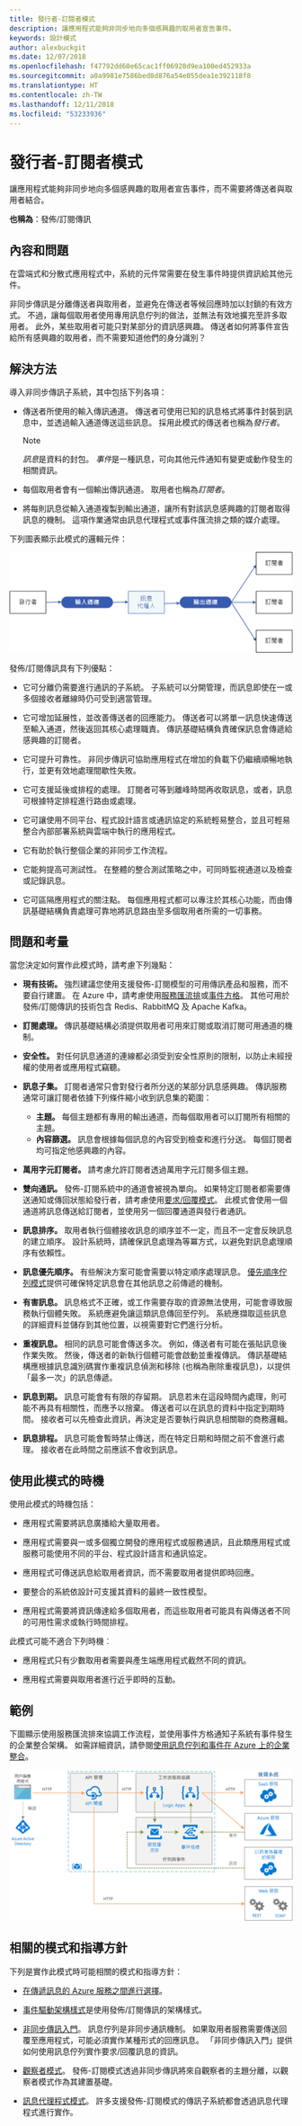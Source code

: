 ```yaml
---
title: 發行者-訂閱者模式
description: 讓應用程式能夠非同步地向多個感興趣的取用者宣告事件。
keywords: 設計模式
author: alexbuckgit
ms.date: 12/07/2018
ms.openlocfilehash: f47792dd60e65cac1ff06928d9ea100ed452933a
ms.sourcegitcommit: a0a9981e7586bed8d876a54e055dea1e392118f8
ms.translationtype: HT
ms.contentlocale: zh-TW
ms.lasthandoff: 12/11/2018
ms.locfileid: "53233936"
---
```

# <a name="publisher-subscriber-pattern"></a>發行者-訂閱者模式

讓應用程式能夠非同步地向多個感興趣的取用者宣告事件，而不需要將傳送者與取用者結合。

**也稱為**：發佈/訂閱傳訊

## <a name="context-and-problem"></a>內容和問題

在雲端式和分散式應用程式中，系統的元件常需要在發生事件時提供資訊給其他元件。

非同步傳訊是分離傳送者與取用者，並避免在傳送者等候回應時加以封鎖的有效方式。 不過，讓每個取用者使用專用訊息佇列的做法，並無法有效地擴充至許多取用者。 此外，某些取用者可能只對某部分的資訊感興趣。 傳送者如何將事件宣告給所有感興趣的取用者，而不需要知道他們的身分識別？

## <a name="solution"></a>解決方法

導入非同步傳訊子系統，其中包括下列各項：

- 傳送者所使用的輸入傳訊通道。 傳送者可使用已知的訊息格式將事件封裝到訊息中，並透過輸入通道傳送這些訊息。 採用此模式的傳送者也稱為*發行者*。

  > [!NOTE]
  > *訊息*是資料的封包。 *事件*是一種訊息，可向其他元件通知有變更或動作發生的相關資訊。

- 每個取用者會有一個輸出傳訊通道。 取用者也稱為*訂閱者*。

- 將每則訊息從輸入通道複製到輸出通道，讓所有對該訊息感興趣的訂閱者取得訊息的機制。 這項作業通常由訊息代理程式或事件匯流排之類的媒介處理。

下列圖表顯示此模式的邏輯元件：

![使用訊息代理程式的發佈-訂閱模式](./_images/publish-subscribe.png)
 
發佈/訂閱傳訊具有下列優點：

- 它可分離仍需要進行通訊的子系統。 子系統可以分開管理，而訊息即使在一或多個接收者離線時仍可受到適當管理。

- 它可增加延展性，並改善傳送者的回應能力。 傳送者可以將單一訊息快速傳送至輸入通道，然後返回其核心處理職責。 傳訊基礎結構負責確保訊息會傳遞給感興趣的訂閱者。

- 它可提升可靠性。 非同步傳訊可協助應用程式在增加的負載下仍繼續順暢地執行，並更有效地處理間歇性失敗。

- 它可支援延後或排程的處理。 訂閱者可等到離峰時間再收取訊息，或者，訊息可根據特定排程進行路由或處理。

- 它可讓使用不同平台、程式設計語言或通訊協定的系統輕易整合，並且可輕易整合內部部署系統與雲端中執行的應用程式。

- 它有助於執行整個企業的非同步工作流程。

- 它能夠提高可測試性。 在整體的整合測試策略之中，可同時監視通道以及檢查或記錄訊息。

- 它可區隔應用程式的關注點。 每個應用程式都可以專注於其核心功能，而由傳訊基礎結構負責處理可靠地將訊息路由至多個取用者所需的一切事務。 

## <a name="issues-and-considerations"></a>問題和考量

當您決定如何實作此模式時，請考慮下列幾點：

- **現有技術。** 強烈建議您使用支援發佈-訂閱模型的可用傳訊產品和服務，而不要自行建置。 在 Azure 中，請考慮使用[服務匯流排](/azure/service-bus-messaging/)或[事件方格](/azure/event-grid/)。 其他可用於發佈/訂閱傳訊的技術包含 Redis、RabbitMQ 及 Apache Kafka。

- **訂閱處理。** 傳訊基礎結構必須提供取用者可用來訂閱或取消訂閱可用通道的機制。

- **安全性。** 對任何訊息通道的連線都必須受到安全性原則的限制，以防止未經授權的使用者或應用程式竊聽。

- **訊息子集。** 訂閱者通常只會對發行者所分送的某部分訊息感興趣。 傳訊服務通常可讓訂閱者依據下列條件縮小收到訊息集的範圍：

  - **主題。** 每個主題都有專用的輸出通道，而每個取用者可以訂閱所有相關的主題。
  - **內容篩選。** 訊息會根據每個訊息的內容受到檢查和進行分送。 每個訂閱者均可指定他感興趣的內容。

- **萬用字元訂閱者。** 請考慮允許訂閱者透過萬用字元訂閱多個主題。

- **雙向通訊。** 發佈-訂閱系統中的通道會被視為單向。 如果特定訂閱者都需要傳送通知或傳回狀態給發行者，請考慮使用[要求/回覆模式](http://www.enterpriseintegrationpatterns.com/patterns/messaging/RequestReply.html)。 此模式會使用一個通道將訊息傳送給訂閱者，並使用另一個回覆通道與發行者通訊。

- **訊息排序。** 取用者執行個體接收訊息的順序並不一定，而且不一定會反映訊息的建立順序。 設計系統時，請確保訊息處理為等冪方式，以避免對訊息處理順序有依賴性。

- **訊息優先順序。** 有些解決方案可能會需要以特定順序處理訊息。 [優先順序佇列模式](priority-queue.md)提供可確保特定訊息會在其他訊息之前傳遞的機制。

- **有害訊息。** 訊息格式不正確，或工作需要存取的資源無法使用，可能會導致服務執行個體失敗。 系統應避免讓這類訊息傳回至佇列。 系統應擷取這些訊息的詳細資料並儲存到其他位置，以視需要對它們進行分析。

- **重複訊息。** 相同的訊息可能會傳送多次。 例如，傳送者有可能在張貼訊息後作業失敗。 然後，傳送者的新執行個體可能會啟動並重複傳訊。 傳訊基礎結構應根據訊息識別碼實作重複訊息偵測和移除 (也稱為刪除重複訊息)，以提供「最多一次」的訊息傳遞。

- **訊息到期。** 訊息可能會有有限的存留期。 訊息若未在這段時間內處理，則可能不再具有相關性，而應予以捨棄。 傳送者可以在訊息的資料中指定到期時間。 接收者可以先檢查此資訊，再決定是否要執行與訊息相關聯的商務邏輯。

- **訊息排程。** 訊息可能會暫時禁止傳送，而在特定日期和時間之前不會進行處理。 接收者在此時間之前應該不會收到訊息。

## <a name="when-to-use-this-pattern"></a>使用此模式的時機

使用此模式的時機包括：

- 應用程式需要將訊息廣播給大量取用者。

- 應用程式需要與一或多個獨立開發的應用程式或服務通訊，且此類應用程式或服務可能使用不同的平台、程式設計語言和通訊協定。

- 應用程式可傳送訊息給取用者資訊，而不需要取用者提供即時回應。

- 要整合的系統依設計可支援其資料的最終一致性模型。

- 應用程式需要將資訊傳達給多個取用者，而這些取用者可能具有與傳送者不同的可用性需求或執行時間排程。

此模式可能不適合下列時機︰

- 應用程式只有少數取用者需要與產生端應用程式截然不同的資訊。

- 應用程式需要與取用者進行近乎即時的互動。

## <a name="example"></a>範例

下圖顯示使用服務匯流排來協調工作流程，並使用事件方格通知子系統有事件發生的企業整合架構。 如需詳細資訊，請參閱[使用訊息佇列和事件在 Azure 上的企業整合](../reference-architectures/enterprise-integration/queues-events.md)。

![企業整合架構](../reference-architectures/enterprise-integration/_images/enterprise-integration-queues-events.png)

## <a name="related-patterns-and-guidance"></a>相關的模式和指導方針

下列是實作此模式時可能相關的模式和指導方針：

- [在傳遞訊息的 Azure 服務之間進行選擇](/azure/event-grid/compare-messaging-services)。

- [事件驅動架構樣式](../guide/architecture-styles/event-driven.md)是使用發佈/訂閱傳訊的架構樣式。

- [非同步傳訊入門](https://msdn.microsoft.com/library/dn589781.aspx)。 訊息佇列是非同步通訊機制。 如果取用者服務需要傳送回覆至應用程式，可能必須實作某種形式的回應訊息。 「非同步傳訊入門」提供如何使用訊息佇列實作要求/回覆訊息的資訊。

- [觀察者模式](https://en.wikipedia.org/wiki/Observer_pattern)。 發佈-訂閱模式透過非同步傳訊將來自觀察者的主題分離，以觀察者模式作為其建置基礎。

- [訊息代理程式模式](https://en.wikipedia.org/wiki/Message_broker)。 許多支援發佈-訂閱模式的傳訊子系統都會透過訊息代理程式進行實作。
